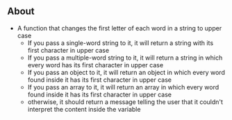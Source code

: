 ## About

- A function that changes the first letter of each word in a string to upper case
  - If you pass a single-word string to it, it will return a string with its first character in upper case
  - If you pass a multiple-word string to it, it will return a string in which every word has its first character in upper case
  - If you pass an object to it, it will return an object in which every word found inside it has its first character in upper case
  - If you pass an array to it, it will return an array in which every word found inside it has its first character in upper case
  - otherwise, it should return a message telling the user that it couldn't interpret the content inside the variable
